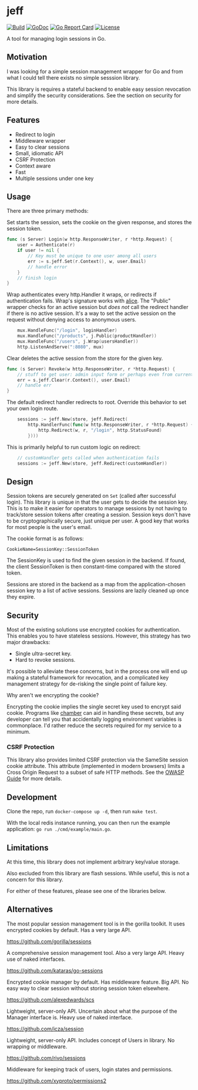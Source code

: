 # jeff

[![Build](https://circleci.com/gh/abraithwaite/jeff.svg?style=shield)](https://circleci.com/gh/abraithwaite/jeff)
[![GoDoc](https://godoc.org/github.com/abraithwaite/jeff?status.svg)](https://godoc.org/github.com/abraithwaite/jeff)
[![Go Report Card](https://goreportcard.com/badge/github.com/abraithwaite/jeff)](https://goreportcard.com/report/github.com/abraithwaite/jeff)
[![License](https://img.shields.io/badge/license-BSD--3--Clause-5B74AD.svg)](https://github.com/abraithwaite/jeff/blob/master/LICENSE)


A tool for managing login sessions in Go.

## Motivation

I was looking for a simple session management wrapper for Go and from what I
could tell there exists no simple sesssion library.

This library is requires a stateful backend to enable easy session revocation
and simplify the security considerations.  See the section on security for more
details.

## Features

- Redirect to login
- Middleware wrapper
- Easy to clear sessions
- Small, idiomatic API
- CSRF Protection
- Context aware
- Fast
- Multiple sessions under one key

## Usage

There are three primary methods:

Set starts the session, sets the cookie on the given response, and stores the
session token.

```go
func (s Server) Login(w http.ResponseWriter, r *http.Request) {
    user = Authenticate(r)
    if user != nil {
        // Key must be unique to one user among all users
        err := s.jeff.Set(r.Context(), w, user.Email)
        // handle error
    }
    // finish login
}
```

Wrap authenticates every http.Handler it wraps, or redirects if authentication
fails.  Wrap's signature works with [alice](https://github.com/justinas/alice).
The "Public" wrapper checks for an active session but _does not_ call the
redirect handler if there is no active session.  It's a way to set the active
session on the request without denying access to anonymous users.

```go
    mux.HandleFunc("/login", loginHandler)
    mux.HandleFunc("/products", j.Public(productHandler))
    mux.HandleFunc("/users", j.Wrap(usersHandler))
    http.ListenAndServe(":8080", mux)
```

Clear deletes the active session from the store for the given key.

```go
func (s Server) Revoke(w http.ResponseWriter, r *http.Request) {
    // stuff to get user: admin input form or perhaps even from current session
    err = s.jeff.Clear(r.Context(), user.Email)
    // handle err
}
```

The default redirect handler redirects to root.  Override this behavior to set
your own login route.

```go
    sessions := jeff.New(store, jeff.Redirect(
        http.HandlerFunc(func(w http.ResponseWriter, r *http.Request) {
            http.Redirect(w, r, "/login", http.StatusFound)
        })))
```

This is primarily helpful to run custom logic on redirect:

```go
    // customHandler gets called when authentication fails
    sessions := jeff.New(store, jeff.Redirect(customHandler))
```

## Design

Session tokens are securely generated on `Set` (called after successful login).
This library is unique in that the user gets to decide the session key. This is
to make it easier for operators to manage sessions by not having to track/store
session tokens after creating a session. Session keys don't have to be
cryptographically secure, just unique per user.  A good key that works for
most people is the user's email.

The cookie format is as follows:

    CookieName=SessionKey::SessionToken

The SessionKey is used to find the given session in the backend. If found, the
client SessionToken is then constant-time compared with the stored token.

Sessions are stored in the backend as a map from the application-chosen session
key to a list of active sessions.  Sessions are lazily cleaned up once they
expire.

## Security

Most of the existing solutions use encrypted cookies for authentication. This
enables you to have stateless sessions.  However, this strategy has two major
drawbacks:

- Single ultra-secret key.
- Hard to revoke sessions.

It's possible to alleviate these concerns, but in the process one will end up
making a stateful framework for revocation, and a complicated key management
strategy for de-risking the single point of failure key.

Why aren't we encrypting the cookie?

Encrypting the cookie implies the single secret key used to encrypt said
cookie.  Programs like [chamber](https://github.com/segmentio/chamber) can aid
in handling these secrets, but any developer can tell you that accidentally
logging environment variables is commonplace.  I'd rather reduce the secrets
required for my service to a minimum.

### CSRF Protection

This library also provides limited CSRF protection via the SameSite session
cookie attribute.  This attribute (implemented in modern browsers) limits a
Cross Origin Request to a subset of safe HTTP methods.  See the [OWASP
Guide](https://www.owasp.org/index.php/SameSite) for more details.

## Development

Clone the repo, run `docker-compose up -d`, then run `make test`.

With the local redis instance running, you can then run the example
application:  `go run ./cmd/example/main.go`.

## Limitations

At this time, this library does not implement arbitrary key/value storage.

Also excluded from this library are flash sessions.  While useful, this is not a
concern for this library.

For either of these features, please see one of the libraries below.

## Alternatives

The most popular session management tool is in the gorilla toolkit. It uses
encrypted cookies by default.  Has a very large API.

https://github.com/gorilla/sessions

A comprehensive session management tool.  Also a very large API.  Heavy use of
naked interfaces.

https://github.com/kataras/go-sessions

Encrypted cookie manager by default.  Has middleware feature.  Big API. No easy
way to clear session without storing session token elsewhere.

https://github.com/alexedwards/scs

Lightweight, server-only API.  Uncertain about what the purpose of the Manager
interface is.  Heavy use of naked interface.

https://github.com/icza/session

Lightweight, server-only API.  Includes concept of Users in library. No
wrapping or middleware.

https://github.com/rivo/sessions

Middleware for keeping track of users, login states and permissions.

https://github.com/xyproto/permissions2
